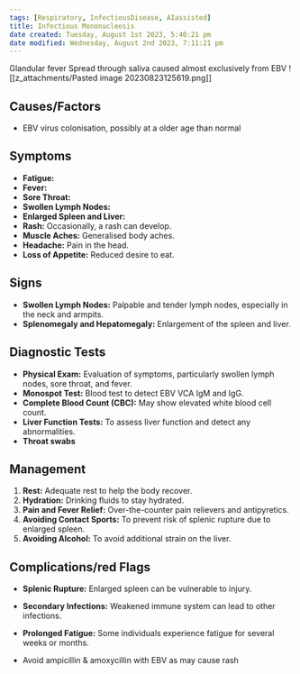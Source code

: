 ```yaml
---
tags: [Respiratory, InfectiousDisease, AIassisted]
title: Infectious Mononucleosis
date created: Tuesday, August 1st 2023, 5:40:21 pm
date modified: Wednesday, August 2nd 2023, 7:11:21 pm
---
```


Glandular fever
Spread through saliva caused almost exclusively from EBV
![[z_attachments/Pasted image 20230823125619.png]]
## Causes/Factors

- EBV virus colonisation, possibly at a older age than normal

## Symptoms

- **Fatigue:**
- **Fever:** 
- **Sore Throat:** 
- **Swollen Lymph Nodes:** 
- **Enlarged Spleen and Liver:** 
- **Rash:** Occasionally, a rash can develop.
- **Muscle Aches:** Generalised body aches.
- **Headache:** Pain in the head.
- **Loss of Appetite:** Reduced desire to eat.
## Signs

- **Swollen Lymph Nodes:** Palpable and tender lymph nodes, especially in the neck and armpits.
- **Splenomegaly and Hepatomegaly:** Enlargement of the spleen and liver.

## Diagnostic Tests

- **Physical Exam:** Evaluation of symptoms, particularly swollen lymph nodes, sore throat, and fever.
- **Monospot Test:** Blood test to detect EBV VCA IgM and IgG.
- **Complete Blood Count (CBC):** May show elevated white blood cell count.
- **Liver Function Tests:** To assess liver function and detect any abnormalities.
- **Throat swabs**

## Management

1. **Rest:** Adequate rest to help the body recover.
2. **Hydration:** Drinking fluids to stay hydrated.
3. **Pain and Fever Relief:** Over-the-counter pain relievers and antipyretics.
4. **Avoiding Contact Sports:** To prevent risk of splenic rupture due to enlarged spleen.
5. **Avoiding Alcohol:** To avoid additional strain on the liver.

## Complications/red Flags

- **Splenic Rupture:** Enlarged spleen can be vulnerable to injury.
- **Secondary Infections:** Weakened immune system can lead to other infections.
- **Prolonged Fatigue:** Some individuals experience fatigue for several weeks or months.

- Avoid ampicillin & amoxycillin with EBV as may cause rash
